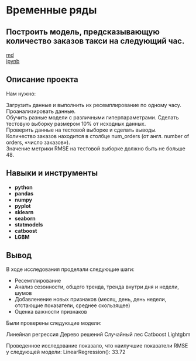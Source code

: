
# Временные ряды
## Построить модель, предсказывающую количество заказов такси на следующий час.

[md](https://github.com/MironRodionoff/yandex_practicum/blob/main/Project_11/README.md)    
[ipynb](https://github.com/MironRodionoff/yandex_practicum/blob/main/Project_11/Project_11.ipynb)



## Описание проекта

Нам нужно:

Загрузить данные и выполнить их ресемплирование по одному часу.  
Проанализировать данные.  
Обучить разные модели с различными гиперпараметрами. Сделать тестовую выборку размером 10% от исходных данных.  
Проверить данные на тестовой выборке и сделать выводы.  
Количество заказов находится в столбце num_orders (от англ. number of orders, «число заказов»).  
Значение метрики RMSE на тестовой выборке должно быть не больше 48.  

## Навыки и инструменты

- **python**
- **pandas**
- **numpy**
- **pyplot**
- **sklearn**
- **seaborn** 
- **statmodels** 
- **catboost**
- **LGBM**  

## Вывод

В ходе исследования проделали следующие шаги:

* Ресемплирование
* Анализ сезонности, общего тренда, тренда внутри дня и недели, шумов
* Добавленение новых признаков (месяц, день, день недели, отстающие показатели, среднее скользящее)
* Оценка важности признаков

Были проверены следующие модели:

Линейная регрессия
Дерево решений
Случайный лес
Catboost
Lightgbm

Проведенное исследование показало, что наилучшие показатели RMSE у следующей модели:
LinearRegression(): 33.72
